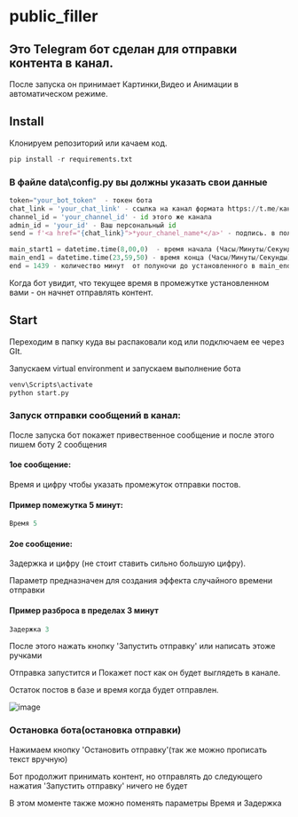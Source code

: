 # public_filler

## Это Telegram бот сделан для отправки контента в канал.
После запуска он принимает Картинки,Видео и Анимации в автоматическом режиме.

## Install
Клонируем репозиторий или качаем код.
```python
pip install -r requirements.txt
```

### В файле data\config.py вы должны указать свои данные
```python
token="your_bot_token"  - токен бота
chat_link = 'your_chat_link' - ссылка на канал формата https://t.me/канал
channel_id = 'your_channel_id' - id этого же канала
admin_id = 'your_id' - Ваш персональный id
send = f'<a href="{chat_link}">*your_chanel_name*</a>' - подпись. в поле *your_chanel_name* прописать название вашего канала

main_start1 = datetime.time(8,00,0)  - время начала (Часы/Минуты/Секунды) - стандартное 8:00:00 
main_end1 = datetime.time(23,59,50) - время конца (Часы/Минуты/Секунды) - стандартное 23:59:50
end = 1439 - количество минут  от полуночи до установленного в main_end1 времени
```
Когда бот увидит, что текущее время в промежутке установленном вами - он начнет отправлять контент.

## Start
Переходим в папку куда вы распаковали код или подключаем ее через GIt.
<p>Запускаем virtual environment и запускаем выполнение бота

```bash
venv\Scripts\activate
python start.py
```


### Запуск отправки сообщений в канал:
<p>После запуска бот покажет привественное сообщение и после этого пишем боту 2 сообщения

#### 1ое сообщение:
<p>Время и цифру чтобы указать промежуток отправки постов. 
 
#### Пример помежутка  5 минут:
 ```python
 Время 5
 ```

#### 2ое сообщение:
<p>Задержка и цифру (не стоит ставить сильно большую цифру). 
<p>Параметр предназначен для создания эффекта случайного времени отправки 
 
#### Пример разброса в пределах 3 минут
 ```python
 Задержка 3
  ```
<p>После этого нажать кнопку 'Запустить отправку' или написать этоже ручками
<p>Отправка запустится и Покажет пост как он будет выглядеть в канале.
<p>Остаток постов в базе и время когда будет отправлен.

 ![image](https://user-images.githubusercontent.com/10975524/199413182-1201d8ae-31ef-4bba-9f65-caeaa743dae2.png)

### Остановка бота(остановка отправки)
<p>Нажимаем кнопку 'Остановить отправку'(так же можно прописать текст вручную)
<p>Бот продолжит принимать контент, но отправлять до следующего нажатия 'Запустить отправку' ничего не будет
<p>В этом моменте также можно поменять параметры Время и Задержка

